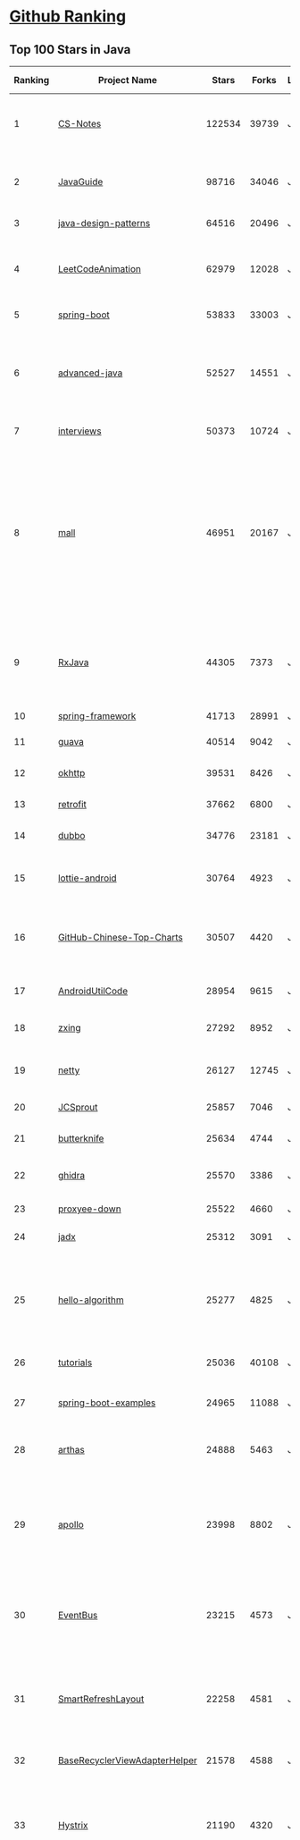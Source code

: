 [Github Ranking](../README.md)
==========

## Top 100 Stars in Java

| Ranking | Project Name | Stars | Forks | Language | Open Issues | Description | Last Commit |
| ------- | ------------ | ----- | ----- | -------- | ----------- | ----------- | ----------- |
| 1 | [CS-Notes](https://github.com/CyC2018/CS-Notes) | 122534 | 39739 | Java | 71 | :books: 技术面试必备基础知识、Leetcode、计算机操作系统、计算机网络、系统设计、Java、Python、C++ | 2021-02-23T08:52:09Z |
| 2 | [JavaGuide](https://github.com/Snailclimb/JavaGuide) | 98716 | 34046 | Java | 39 | 「Java学习+面试指南」一份涵盖大部分 Java 程序员所需要掌握的核心知识。准备 Java 面试，首选 JavaGuide！ | 2021-03-05T13:27:53Z |
| 3 | [java-design-patterns](https://github.com/iluwatar/java-design-patterns) | 64516 | 20496 | Java | 242 | Design patterns implemented in Java | 2021-03-05T17:58:02Z |
| 4 | [LeetCodeAnimation](https://github.com/MisterBooo/LeetCodeAnimation) | 62979 | 12028 | Java | 8 | Demonstrate all the questions on LeetCode in the form of animation.（用动画的形式呈现解LeetCode题目的思路） | 2020-09-30T01:43:30Z |
| 5 | [spring-boot](https://github.com/spring-projects/spring-boot) | 53833 | 33003 | Java | 508 | Spring Boot | 2021-03-05T19:27:45Z |
| 6 | [advanced-java](https://github.com/doocs/advanced-java) | 52527 | 14551 | Java | 1 | 😮 Core Interview Questions & Answers For Experienced Java(Backend) Developers \| 互联网 Java 工程师进阶知识完全扫盲：涵盖高并发、分布式、高可用、微服务、海量数据处理等领域知识 | 2021-02-20T12:15:22Z |
| 7 | [interviews](https://github.com/kdn251/interviews) | 50373 | 10724 | Java | 89 | Everything you need to know to get the job. | 2021-02-04T09:12:05Z |
| 8 | [mall](https://github.com/macrozheng/mall) | 46951 | 20167 | Java | 15 | mall项目是一套电商系统，包括前台商城系统及后台管理系统，基于SpringBoot+MyBatis实现，采用Docker容器化部署。 前台商城系统包含首页门户、商品推荐、商品搜索、商品展示、购物车、订单流程、会员中心、客户服务、帮助中心等模块。 后台管理系统包含商品管理、订单管理、会员管理、促销管理、运营管理、内容管理、统计报表、财务管理、权限管理、设置等模块。 | 2021-03-04T12:45:02Z |
| 9 | [RxJava](https://github.com/ReactiveX/RxJava) | 44305 | 7373 | Java | 10 | RxJava – Reactive Extensions for the JVM – a library for composing asynchronous and event-based programs using observable sequences for the Java VM. | 2021-03-05T09:40:39Z |
| 10 | [spring-framework](https://github.com/spring-projects/spring-framework) | 41713 | 28991 | Java | 1192 | Spring Framework | 2021-03-05T14:07:23Z |
| 11 | [guava](https://github.com/google/guava) | 40514 | 9042 | Java | 733 | Google core libraries for Java | 2021-03-04T09:47:00Z |
| 12 | [okhttp](https://github.com/square/okhttp) | 39531 | 8426 | Java | 101 | Square’s meticulous HTTP client for the JVM, Android, and GraalVM. | 2021-03-05T18:41:29Z |
| 13 | [retrofit](https://github.com/square/retrofit) | 37662 | 6800 | Java | 134 | A type-safe HTTP client for Android and the JVM | 2021-02-24T13:08:49Z |
| 14 | [dubbo](https://github.com/apache/dubbo) | 34776 | 23181 | Java | 957 | Apache Dubbo is a high-performance, java based, open source RPC framework. | 2021-03-05T11:24:09Z |
| 15 | [lottie-android](https://github.com/airbnb/lottie-android) | 30764 | 4923 | Java | 35 | Render After Effects animations natively on Android and iOS, Web, and React Native | 2021-02-25T18:59:32Z |
| 16 | [GitHub-Chinese-Top-Charts](https://github.com/kon9chunkit/GitHub-Chinese-Top-Charts) | 30507 | 4420 | Java | 91 | :cn: GitHub中文排行榜，帮助你发现高分优秀中文项目、更高效地吸收国人的优秀经验成果；榜单每周更新一次，敬请关注！ | 2021-03-01T14:25:20Z |
| 17 | [AndroidUtilCode](https://github.com/Blankj/AndroidUtilCode) | 28954 | 9615 | Java | 40 | :fire: Android developers should collect the following utils(updating). | 2021-02-21T18:59:34Z |
| 18 | [zxing](https://github.com/zxing/zxing) | 27292 | 8952 | Java | 8 | ZXing ("Zebra Crossing") barcode scanning library for Java, Android | 2021-01-19T19:41:00Z |
| 19 | [netty](https://github.com/netty/netty) | 26127 | 12745 | Java | 452 | Netty project - an event-driven asynchronous network application framework | 2021-03-05T14:28:19Z |
| 20 | [JCSprout](https://github.com/crossoverJie/JCSprout) | 25857 | 7046 | Java | 39 | 👨‍🎓 Java Core Sprout : basic, concurrent, algorithm  | 2021-01-05T14:55:12Z |
| 21 | [butterknife](https://github.com/JakeWharton/butterknife) | 25634 | 4744 | Java | 115 | Bind Android views and callbacks to fields and methods. | 2021-01-07T07:11:24Z |
| 22 | [ghidra](https://github.com/NationalSecurityAgency/ghidra) | 25570 | 3386 | Java | 1085 | Ghidra is a software reverse engineering (SRE) framework | 2021-03-05T08:55:06Z |
| 23 | [proxyee-down](https://github.com/proxyee-down-org/proxyee-down) | 25522 | 4660 | Java | 211 | http下载工具，基于http代理，支持多连接分块下载 | 2020-08-11T09:34:25Z |
| 24 | [jadx](https://github.com/skylot/jadx) | 25312 | 3091 | Java | 155 | Dex to Java decompiler | 2021-03-04T14:45:49Z |
| 25 | [hello-algorithm](https://github.com/geekxh/hello-algorithm) | 25277 | 4825 | Java | 4 | 🌍「算法面试+算法知识」针对小白的算法训练 \| 还包括：1、阿里、字节、滴滴 百篇大厂面经汇总 2、千本开源电子书  3、百张思维导图 （右侧来个 star 吧 🌹，English version supported） | 2020-11-20T05:49:43Z |
| 26 | [tutorials](https://github.com/eugenp/tutorials) | 25036 | 40108 | Java | 41 | Just Announced - "Learn Spring Security OAuth":  | 2021-03-05T23:03:17Z |
| 27 | [spring-boot-examples](https://github.com/ityouknow/spring-boot-examples) | 24965 | 11088 | Java | 6 | about learning Spring Boot via examples. Spring Boot 教程、技术栈示例代码，快速简单上手教程。  | 2020-12-15T13:16:16Z |
| 28 | [arthas](https://github.com/alibaba/arthas) | 24888 | 5463 | Java | 170 | Alibaba Java Diagnostic Tool Arthas/Alibaba Java诊断利器Arthas | 2021-03-05T15:53:22Z |
| 29 | [apollo](https://github.com/ctripcorp/apollo) | 23998 | 8802 | Java | 215 | Apollo（阿波罗）是携程框架部门研发的分布式配置中心，能够集中化管理应用不同环境、不同集群的配置，配置修改后能够实时推送到应用端，并且具备规范的权限、流程治理等特性，适用于微服务配置管理场景。 | 2021-03-03T00:27:49Z |
| 30 | [EventBus](https://github.com/greenrobot/EventBus) | 23215 | 4573 | Java | 139 | Event bus for Android and Java that simplifies communication between Activities, Fragments, Threads, Services, etc. Less code, better quality. | 2020-03-04T03:28:27Z |
| 31 | [SmartRefreshLayout](https://github.com/scwang90/SmartRefreshLayout) | 22258 | 4581 | Java | 142 | 🔥下拉刷新、上拉加载、二级刷新、淘宝二楼、RefreshLayout、OverScroll，Android智能下拉刷新框架，支持越界回弹、越界拖动，具有极强的扩展性，集成了几十种炫酷的Header和 Footer。 | 2021-01-06T14:31:20Z |
| 32 | [BaseRecyclerViewAdapterHelper](https://github.com/CymChad/BaseRecyclerViewAdapterHelper) | 21578 | 4588 | Java | 327 | BRVAH:Powerful and flexible RecyclerAdapter | 2021-02-13T02:56:13Z |
| 33 | [Hystrix](https://github.com/Netflix/Hystrix) | 21190 | 4320 | Java | 383 | Hystrix is a latency and fault tolerance library designed to isolate points of access to remote systems, services and 3rd party libraries, stop cascading failure and enable resilience in complex distributed systems where failure is inevitable. | 2021-03-03T12:36:06Z |
| 34 | [spring-boot-demo](https://github.com/xkcoding/spring-boot-demo) | 20770 | 7202 | Java | 76 | 该项目已成功集成 actuator(监控)、admin(可视化监控)、logback(日志)、aopLog(通过AOP记录web请求日志)、统一异常处理(json级别和页面级别)、freemarker(模板引擎)、thymeleaf(模板引擎)、Beetl(模板引擎)、Enjoy(模板引擎)、JdbcTemplate(通用JDBC操作数据库)、JPA(强大的ORM框架)、mybatis(强大的ORM框架)、通用Mapper(快速操作Mybatis)、PageHelper(通用的Mybatis分页插件)、mybatis-plus(快速操作Mybatis)、BeetlSQL(强大的ORM框架)、upload(本地文件上传和七牛云文件上传)、redis(缓存)、ehcache(缓存)、email(发送各种类型邮件)、task(基础定时任务)、quartz(动态管理定时任务)、xxl-job(分布式定时任务)、swagger(API接口管理测试)、security(基于RBAC的动态权限认证)、SpringSession(Session共享)、Zookeeper(结合AOP实现分布式锁)、RabbitMQ(消息队列)、Kafka(消息队列)、websocket(服务端推送监控服务器运行信息)、socket.io(聊天室)、ureport2(中国式报表)、打包成war文件、集成 ElasticSearch(基本操作和高级查询)、Async(异步任务)、集成Dubbo(采用官方的starter)、MongoDB(文档数据库)、neo4j(图数据库)、docker(容器化)、JPA多数据源、Mybatis多数据源、代码生成器、GrayLog(日志收集)、JustAuth(第三方登录)、LDAP(增删改查)、动态添加/切换数据源、单机限流(AOP + Guava RateLimiter)、分布式限流(AOP + Redis + Lua)、ElasticSearch 7.x(使用官方 Rest High Level Client)、HTTPS、Flyway(数据库初始化)、UReport2(中国式复杂报表)。 | 2021-02-27T07:31:32Z |
| 35 | [vhr](https://github.com/lenve/vhr) | 20462 | 8593 | Java | 162 | 微人事是一个前后端分离的人力资源管理系统，项目采用SpringBoot+Vue开发。 | 2021-01-09T03:44:43Z |
| 36 | [jeecg-boot](https://github.com/zhangdaiscott/jeecg-boot) | 20336 | 7856 | Java | 44 | 基于代码生成器的低代码平台，超越传统商业平台！前后端分离架构SpringBoot 2.x，SpringCloud，Ant Design&Vue，Mybatis-plus，Shiro，JWT。强大的代码生成器让前后端代码一键生成，无需写任何代码! 引领新低代码开发模式OnlineCoding->代码生成->手工MERGE，帮助Java项目解决70%重复工作，让开发更关注业务，既能快速提高开发效率，帮助公司节省成本，同时又不失灵活性。 | 2021-03-05T09:14:44Z |
| 37 | [selenium](https://github.com/SeleniumHQ/selenium) | 20011 | 6189 | Java | 249 | A browser automation framework and ecosystem. | 2021-03-05T21:44:41Z |
| 38 | [Signal-Android](https://github.com/signalapp/Signal-Android) | 19986 | 4721 | Java | 1353 | A private messenger for Android. | 2021-03-05T23:42:36Z |
| 39 | [toBeTopJavaer](https://github.com/hollischuang/toBeTopJavaer) | 19797 | 4506 | Java | 29 | To Be Top Javaer - Java工程师成神之路 | 2021-02-28T09:22:25Z |
| 40 | [RxAndroid](https://github.com/ReactiveX/RxAndroid) | 19340 | 2995 | Java | 1 | RxJava bindings for Android | 2021-02-04T19:46:59Z |
| 41 | [gson](https://github.com/google/gson) | 19260 | 3719 | Java | 641 | A Java serialization/deserialization library to convert Java Objects into JSON and back | 2021-02-17T22:48:33Z |
| 42 | [dbeaver](https://github.com/dbeaver/dbeaver) | 19238 | 1770 | Java | 1364 | Free universal database tool and SQL client | 2021-03-05T14:54:34Z |
| 43 | [easyexcel](https://github.com/alibaba/easyexcel) | 19019 | 5035 | Java | 246 | 快速、简单避免OOM的java处理Excel工具 | 2021-01-30T08:54:58Z |
| 44 | [seata](https://github.com/seata/seata) | 18839 | 5749 | Java | 507 | :fire: Seata is an easy-to-use, high-performance, open source distributed transaction solution. | 2021-03-05T10:47:03Z |
| 45 | [halo](https://github.com/halo-dev/halo) | 18166 | 6235 | Java | 69 | ✍  An excellent open source blog publishing application. \| 一个优秀的开源博客发布应用。 | 2021-03-05T17:10:52Z |
| 46 | [libgdx](https://github.com/libgdx/libgdx) | 18104 | 6117 | Java | 197 | Desktop/Android/HTML5/iOS Java game development framework | 2021-03-03T20:35:08Z |
| 47 | [hutool](https://github.com/looly/hutool) | 18094 | 5413 | Java | 0 | A set of tools that keep Java sweet. | 2021-03-05T14:37:48Z |
| 48 | [canal](https://github.com/alibaba/canal) | 18007 | 5579 | Java | 616 | 阿里巴巴 MySQL binlog 增量订阅&消费组件  | 2021-03-05T03:29:46Z |
| 49 | [picasso](https://github.com/square/picasso) | 17881 | 4000 | Java | 211 | A powerful image downloading and caching library for Android | 2021-01-31T11:42:15Z |
| 50 | [spring-cloud-alibaba](https://github.com/alibaba/spring-cloud-alibaba) | 17807 | 5406 | Java | 305 | Spring Cloud Alibaba provides a one-stop solution for application development for the distributed solutions of Alibaba middleware. | 2021-03-04T08:51:08Z |
| 51 | [PhotoView](https://github.com/Baseflow/PhotoView) | 17546 | 3809 | Java | 167 | Implementation of ImageView for Android that supports zooming, by various touch gestures. | 2021-03-01T07:23:44Z |
| 52 | [xxl-job](https://github.com/xuxueli/xxl-job) | 17518 | 7513 | Java | 494 | A distributed task scheduling framework.（分布式任务调度平台XXL-JOB） | 2021-03-01T02:13:22Z |
| 53 | [ExoPlayer](https://github.com/google/ExoPlayer) | 17355 | 5114 | Java | 489 | An extensible media player for Android | 2021-03-05T20:27:20Z |
| 54 | [DoraemonKit](https://github.com/didi/DoraemonKit) | 16871 | 2411 | Java | 77 | A full-featured App (iOS 、Android、miniapp、Flutter) development assistant. You deserve it.  简称 "DoKit" 。一款功能齐全的客户端（ iOS 、Android、微信小程序、Flutter ）研发助手，你值得拥有。https://www.dokit.cn/ | 2021-03-04T08:41:23Z |
| 55 | [Android-Universal-Image-Loader](https://github.com/nostra13/Android-Universal-Image-Loader) | 16797 | 6282 | Java | 438 | Powerful and flexible library for loading, caching and displaying images on Android. | 2020-04-06T21:07:32Z |
| 56 | [nacos](https://github.com/alibaba/nacos) | 16570 | 6357 | Java | 278 | an easy-to-use dynamic service discovery, configuration and service management platform for building cloud native applications. | 2021-03-05T11:46:03Z |
| 57 | [fresco](https://github.com/facebook/fresco) | 16506 | 3742 | Java | 133 | An Android library for managing images and the memory they use. | 2021-03-04T19:49:41Z |
| 58 | [bazel](https://github.com/bazelbuild/bazel) | 16298 | 2889 | Java | 2022 | a fast, scalable, multi-language and extensible build system | 2021-03-06T00:45:39Z |
| 59 | [zheng](https://github.com/shuzheng/zheng) | 15870 | 7430 | Java | 61 | 基于Spring+SpringMVC+Mybatis分布式敏捷开发系统架构，提供整套公共微服务服务模块：集中权限管理（单点登录）、内容管理、支付中心、用户管理（支持第三方登录）、微信平台、存储系统、配置中心、日志分析、任务和通知等，支持服务治理、监控和追踪，努力为中小型企业打造全方位J2EE企业级开发解决方案。 | 2021-01-20T22:44:04Z |
| 60 | [redisson](https://github.com/redisson/redisson) | 15841 | 3870 | Java | 212 | Redisson - Redis Java client with features of In-Memory Data Grid. Over 50 Redis based Java objects and services: Set, Multimap, SortedSet, Map, List, Queue, Deque, Semaphore, Lock, AtomicLong, Map Reduce, Publish / Subscribe, Bloom filter, Spring Cache, Tomcat, Scheduler, JCache API, Hibernate, MyBatis, RPC, local cache ... | 2021-03-04T07:20:07Z |
| 61 | [GSYVideoPlayer](https://github.com/CarGuo/GSYVideoPlayer) | 15805 | 3509 | Java | 20 | 视频播放器（IJKplayer、ExoPlayer、MediaPlayer），HTTPS，支持弹幕，外挂字幕，支持滤镜、水印、gif截图，片头广告、中间广告，多个同时播放，支持基本的拖动，声音、亮度调节，支持边播边缓存，支持视频自带rotation的旋转（90,270之类），重力旋转与手动旋转的同步支持，支持列表播放 ，列表全屏动画，视频加载速度，列表小窗口支持拖动，动画效果，调整比例，多分辨率切换，支持切换播放器，进度条小窗口预览，列表切换详情页面无缝播放，rtsp、concat、mpeg。  | 2021-02-25T09:01:21Z |
| 62 | [tinker](https://github.com/Tencent/tinker) | 15671 | 3144 | Java | 371 | Tinker is a hot-fix solution library for Android, it supports dex, library and resources update without reinstall apk. | 2021-03-05T13:10:06Z |
| 63 | [litemall](https://github.com/linlinjava/litemall) | 15483 | 6211 | Java | 39 | 又一个小商城。litemall = Spring Boot后端 + Vue管理员前端 + 微信小程序用户前端 + Vue用户移动端 | 2021-01-20T12:34:24Z |
| 64 | [Sentinel](https://github.com/alibaba/Sentinel) | 15467 | 5288 | Java | 344 | A powerful flow control component enabling reliability, resilience and monitoring for microservices. (面向云原生微服务的高可用流控防护组件) | 2021-03-05T02:38:30Z |
| 65 | [mybatis-3](https://github.com/mybatis/mybatis-3) | 15147 | 10260 | Java | 161 | MyBatis SQL mapper framework for Java | 2021-03-03T05:11:00Z |
| 66 | [cat](https://github.com/dianping/cat) | 15058 | 4772 | Java | 131 | CAT 作为服务端项目基础组件，提供了 Java, C/C++, Node.js, Python, Go 等多语言客户端，已经在美团点评的基础架构中间件框架（MVC框架，RPC框架，数据库框架，缓存框架等，消息队列，配置系统等）深度集成，为美团点评各业务线提供系统丰富的性能指标、健康状况、实时告警等。 | 2021-01-29T14:38:23Z |
| 67 | [SpringCloudLearning](https://github.com/forezp/SpringCloudLearning) | 15053 | 7391 | Java | 45 | 《史上最简单的Spring Cloud教程源码》 | 2020-06-10T10:16:16Z |
| 68 | [HikariCP](https://github.com/brettwooldridge/HikariCP) | 14676 | 2240 | Java | 298 | 光 HikariCP・A solid, high-performance, JDBC connection pool at last. | 2021-03-03T13:43:37Z |
| 69 | [graal](https://github.com/oracle/graal) | 14668 | 1110 | Java | 740 | GraalVM: Run Programs Faster Anywhere :rocket: | 2021-03-06T02:44:04Z |
| 70 | [eladmin](https://github.com/elunez/eladmin) | 14624 | 5417 | Java | 6 | 项目基于 Spring Boot 2.1.0 、 Jpa、 Spring Security、redis、Vue的前后端分离的后台管理系统，项目采用分模块开发方式， 权限控制采用 RBAC，支持数据字典与数据权限管理，支持一键生成前后端代码，支持动态路由 | 2021-03-05T12:23:34Z |
| 71 | [java8-tutorial](https://github.com/winterbe/java8-tutorial) | 14453 | 3522 | Java | 19 | Modern Java - A Guide to Java 8 | 2020-10-30T02:33:19Z |
| 72 | [FizzBuzzEnterpriseEdition](https://github.com/EnterpriseQualityCoding/FizzBuzzEnterpriseEdition) | 14184 | 621 | Java | 327 | FizzBuzz Enterprise Edition is a no-nonsense implementation of FizzBuzz made by serious businessmen for serious business purposes. | 2020-12-14T11:37:41Z |
| 73 | [zipkin](https://github.com/openzipkin/zipkin) | 14080 | 2671 | Java | 141 | Zipkin is a distributed tracing system | 2021-01-05T14:24:56Z |
| 74 | [springboot-learning-example](https://github.com/JeffLi1993/springboot-learning-example) | 14029 | 6719 | Java | 46 | spring boot 实践学习案例，是 spring boot 初学者及核心技术巩固的最佳实践。另外写博客，用 OpenWrite。 | 2021-03-02T04:51:41Z |
| 75 | [CircleImageView](https://github.com/hdodenhof/CircleImageView) | 13785 | 3047 | Java | 7 | A circular ImageView for Android | 2020-12-30T07:44:38Z |
| 76 | [rocketmq](https://github.com/apache/rocketmq) | 13655 | 7494 | Java | 391 | Mirror of Apache RocketMQ | 2021-03-03T12:35:33Z |
| 77 | [Material-Animations](https://github.com/lgvalle/Material-Animations) | 13519 | 2562 | Java | 19 | Android Transition animations explanation with examples. | 2019-04-02T15:42:38Z |
| 78 | [ARouter](https://github.com/alibaba/ARouter) | 12903 | 2253 | Java | 32 | 💪 A framework for assisting in the renovation of Android componentization (帮助 Android App 进行组件化改造的路由框架) | 2021-03-04T07:02:16Z |
| 79 | [SpringBoot-Learning](https://github.com/dyc87112/SpringBoot-Learning) | 12839 | 4272 | Java | 48 | Spring Boot基础教程，Spring Boot 2.x版本连载中！！！ | 2021-03-03T14:18:18Z |
| 80 | [NewPipe](https://github.com/TeamNewPipe/NewPipe) | 12839 | 1685 | Java | 921 | A libre lightweight streaming front-end for Android. | 2021-03-05T21:51:50Z |
| 81 | [QMUI_Android](https://github.com/Tencent/QMUI_Android) | 12709 | 2440 | Java | 354 | 提高 Android UI 开发效率的 UI 库 | 2021-02-27T08:58:03Z |
| 82 | [logger](https://github.com/orhanobut/logger) | 12692 | 2034 | Java | 64 | ✔️ Simple, pretty and powerful logger for android | 2020-10-29T10:49:01Z |
| 83 | [Android-PickerView](https://github.com/Bigkoo/Android-PickerView) | 12575 | 3247 | Java | 386 | This is a picker view for android , support linkage effect, timepicker and optionspicker.（时间选择器、省市区三级联动） | 2021-01-25T14:06:24Z |
| 84 | [Luban](https://github.com/Curzibn/Luban) | 12358 | 2087 | Java | 138 | Luban(鲁班)—Image compression with efficiency very close to WeChat Moments/可能是最接近微信朋友圈的图片压缩算法 | 2019-09-12T02:26:37Z |
| 85 | [greenDAO](https://github.com/greenrobot/greenDAO) | 12335 | 2866 | Java | 224 | greenDAO is a light & fast ORM solution for Android that maps objects to SQLite databases. | 2021-02-02T13:18:49Z |
| 86 | [stetho](https://github.com/facebook/stetho) | 12155 | 1121 | Java | 75 | Stetho is a debug bridge for Android applications, enabling the powerful Chrome Developer Tools and much more. | 2020-10-14T12:23:01Z |
| 87 | [material-components-android](https://github.com/material-components/material-components-android) | 12032 | 2293 | Java | 675 | Modular and customizable Material Design UI components for Android | 2021-03-03T19:39:24Z |
| 88 | [AndroidSwipeLayout](https://github.com/daimajia/AndroidSwipeLayout) | 12004 | 2722 | Java | 375 | The Most Powerful Swipe Layout! | 2020-10-01T05:30:12Z |
| 89 | [vert.x](https://github.com/eclipse-vertx/vert.x) | 11877 | 1779 | Java | 275 | Vert.x is a tool-kit for building reactive applications on the JVM | 2021-03-05T23:36:33Z |
| 90 | [Matisse](https://github.com/zhihu/Matisse) | 11855 | 1880 | Java | 432 | :fireworks: A well-designed local image and video selector for Android | 2021-01-28T11:25:24Z |
| 91 | [elasticsearch-analysis-ik](https://github.com/medcl/elasticsearch-analysis-ik) | 11608 | 2635 | Java | 296 | The IK Analysis plugin integrates Lucene IK analyzer into elasticsearch, support customized dictionary. | 2021-02-18T05:03:32Z |
| 92 | [mockito](https://github.com/mockito/mockito) | 11562 | 2057 | Java | 292 | Most popular Mocking framework for unit tests written in Java | 2021-03-04T21:29:52Z |
| 93 | [Arduino](https://github.com/arduino/Arduino) | 11500 | 6826 | Java | 954 | open-source electronics platform | 2021-02-19T05:37:40Z |
| 94 | [Apktool](https://github.com/iBotPeaches/Apktool) | 11429 | 2708 | Java | 48 | A tool for reverse engineering Android apk files | 2021-03-04T12:22:21Z |
| 95 | [VirtualXposed](https://github.com/android-hacker/VirtualXposed) | 11380 | 1986 | Java | 65 | A simple app to use Xposed without root, unlock the bootloader or modify system image, etc. | 2021-02-24T21:29:52Z |
| 96 | [hadoop](https://github.com/apache/hadoop) | 11374 | 7055 | Java | 383 | Apache Hadoop | 2021-03-06T01:44:56Z |
| 97 | [AndroidAutoSize](https://github.com/JessYanCoding/AndroidAutoSize) | 11214 | 1619 | Java | 45 | 🔥 A low-cost Android screen adaptation solution (今日头条屏幕适配方案终极版，一个极低成本的 Android 屏幕适配方案). | 2020-07-15T07:47:56Z |
| 98 | [pinpoint](https://github.com/pinpoint-apm/pinpoint) | 11212 | 3374 | Java | 194 | APM, (Application Performance Management) tool for large-scale distributed systems.  | 2021-03-05T23:35:29Z |
| 99 | [VasSonic](https://github.com/Tencent/VasSonic) | 11209 | 1533 | Java | 42 | VasSonic is a lightweight and high-performance Hybrid framework developed by tencent VAS team, which is intended to speed up the first screen of websites working on Android and iOS platform.  | 2020-01-04T11:55:57Z |
| 100 | [SlidingMenu](https://github.com/jfeinstein10/SlidingMenu) | 11194 | 5222 | Java | 307 | An Android library that allows you to easily create applications with slide-in menus. You may use it in your Android apps provided that you cite this project and include the license in your app. Thanks! | 2017-03-31T02:15:51Z |


